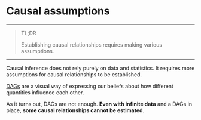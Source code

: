 # **Causal assumptions**
---

> TL;DR
> 
> Establishing causal relationships requires making various assumptions.

---

Causal inference does not rely purely on data and statistics. It requires more assumptions for causal relationships to be established.


[DAGs](dags.md) are a visual way of expressing our beliefs about how different quantities influence each other.


As it turns out, DAGs are not enough. **Even with infinite data** and a DAGs in place, **some causal relationships cannot be estimated**.

